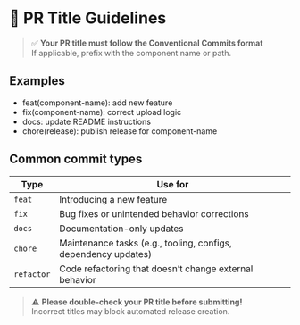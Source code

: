 # 📄 PR Title Guidelines

> ✅ **Your PR title must follow the Conventional Commits format**  
> If applicable, prefix with the component name or path.

## Examples

- feat(component-name): add new feature
- fix(component-name): correct upload logic
- docs: update README instructions
- chore(release): publish release for component-name

## Common commit types

| Type       | Use for                                                        |
| ---------- | -------------------------------------------------------------- |
| `feat`     | Introducing a new feature                                      |
| `fix`      | Bug fixes or unintended behavior corrections                   |
| `docs`     | Documentation-only updates                                     |
| `chore`    | Maintenance tasks (e.g., tooling, configs, dependency updates) |
| `refactor` | Code refactoring that doesn’t change external behavior         |

> ⚠ **Please double-check your PR title before submitting!**  
> Incorrect titles may block automated release creation.
